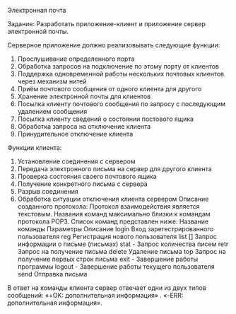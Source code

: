 Электронная почта

Задание:
Разработать приложение-клиент и приложение сервер электронной почты. 

Серверное приложение должно реализовывать следующие функции: 
1) Прослушивание определенного порта
2) Обработка запросов на подключение по этому порту от клиентов
3) Поддержка одновременной работы нескольких почтовых клиентов
через механизм нитей
4) Приём почтового сообщения от одного клиента для другого
5) Хранение электронной почты для клиентов
6) Посылка клиенту почтового сообщения по запросу с последующим
удалением сообщения
7) Посылка клиенту сведений о состоянии постового ящика
8) Обработка запроса на отключение клиента
9) Принудительное отключение клиента

Функции клиента: 
1) Установление соединения с сервером
2) Передача электронного письма на сервер для другого клиента
3) Проверка состояния своего почтового ящика
4) Получение конкретного письма с сервера
5) Разрыв соединения
6) Обработка ситуации отключения клиента сервером
Описание созданного протокола:
Протокол взаимодействия является текстовым. Названия команд максимально близки к командам протокола POP3. Список команд представлен ниже:
Название команды 	Параметры 	Описание 
login 	<name> <password> 	Вход зарегестрированного пользователя 
reg 	<name> <password> 	Регистрация нового пользователя 
list 	[<letter number>] 	Запрос информации о письме (письмах) 
stat 	- 	Запрос количества писем 
retr 	<letter number> 	Запрос на получение письма 
delete 	<letter number> 	Удаление письма 
top 	<letter number lines count> 	Запрос на получение первых строк письма 
exit 	- 	Завершение работы программы 
logout 	- 	Завершение работы текущего пользователя 
send 	<recipient> 	Отправка письма 

В ответ на команды клиента сервер отвечает одни из двух типов сообщений: 
«+OK: дополнительная информация» . 
«-ERR: дополнительная информация».

